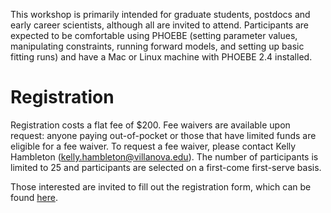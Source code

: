 
This workshop is primarily intended for graduate students, postdocs and early career scientists, although all are invited to attend.  Participants are expected to be comfortable using PHOEBE (setting parameter values, manipulating constraints, running forward models, and setting up basic fitting runs) and have a Mac or Linux machine with PHOEBE 2.4 installed.

# Registration
Registration costs a flat fee of $200. Fee waivers are available upon request: anyone paying out-of-pocket or those that have limited funds are eligible for a fee waiver. To request a fee waiver, please contact Kelly Hambleton (kelly.hambleton@villanova.edu). The number of participants is limited to 25 and participants are selected on a first-come first-serve basis.

Those interested are invited to fill out the registration form, which can be found [here](https://forms.gle/r79XNWPXQ1eXhv7v6).
